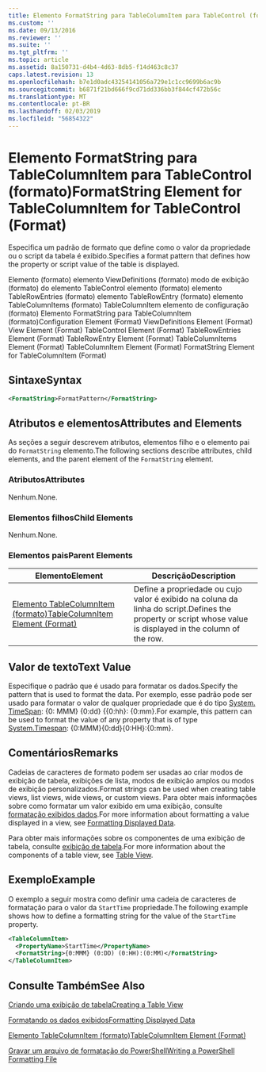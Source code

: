 ```yaml
---
title: Elemento FormatString para TableColumnItem para TableControl (formato) | Microsoft Docs
ms.custom: ''
ms.date: 09/13/2016
ms.reviewer: ''
ms.suite: ''
ms.tgt_pltfrm: ''
ms.topic: article
ms.assetid: 8a150731-d4b4-4d63-8db5-f14d463c8c37
caps.latest.revision: 13
ms.openlocfilehash: b7e1d0adc43254141056a729e1c1cc9699b6ac9b
ms.sourcegitcommit: b6871f21bd666f9cd71dd336bb3f844cf472b56c
ms.translationtype: MT
ms.contentlocale: pt-BR
ms.lasthandoff: 02/03/2019
ms.locfileid: "56854322"
---
```

# <a name="formatstring-element-for-tablecolumnitem-for-tablecontrol-format"></a><span data-ttu-id="43bc1-102">Elemento FormatString para TableColumnItem para TableControl (formato)</span><span class="sxs-lookup"><span data-stu-id="43bc1-102">FormatString Element for TableColumnItem for TableControl (Format)</span></span>

<span data-ttu-id="43bc1-103">Especifica um padrão de formato que define como o valor da propriedade ou o script da tabela é exibido.</span><span class="sxs-lookup"><span data-stu-id="43bc1-103">Specifies a format pattern that defines how the property or script value of the table is displayed.</span></span>

<span data-ttu-id="43bc1-104">Elemento (formato) elemento ViewDefinitions (formato) modo de exibição (formato) do elemento TableControl elemento (formato) elemento TableRowEntries (formato) elemento TableRowEntry (formato) elemento TableColumnItems (formato) TableColumnItem elemento de configuração (formato) Elemento FormatString para TableColumnItem (formato)</span><span class="sxs-lookup"><span data-stu-id="43bc1-104">Configuration Element (Format) ViewDefinitions Element (Format) View Element (Format) TableControl Element (Format) TableRowEntries Element (Format) TableRowEntry Element (Format) TableColumnItems Element (Format) TableColumnItem Element (Format) FormatString Element for TableColumnItem (Format)</span></span>

## <a name="syntax"></a><span data-ttu-id="43bc1-105">Sintaxe</span><span class="sxs-lookup"><span data-stu-id="43bc1-105">Syntax</span></span>

```xml
<FormatString>FormatPattern</FormatString>
```

## <a name="attributes-and-elements"></a><span data-ttu-id="43bc1-106">Atributos e elementos</span><span class="sxs-lookup"><span data-stu-id="43bc1-106">Attributes and Elements</span></span>

<span data-ttu-id="43bc1-107">As seções a seguir descrevem atributos, elementos filho e o elemento pai do `FormatString` elemento.</span><span class="sxs-lookup"><span data-stu-id="43bc1-107">The following sections describe attributes, child elements, and the parent element of the `FormatString` element.</span></span>

### <a name="attributes"></a><span data-ttu-id="43bc1-108">Atributos</span><span class="sxs-lookup"><span data-stu-id="43bc1-108">Attributes</span></span>

<span data-ttu-id="43bc1-109">Nenhum.</span><span class="sxs-lookup"><span data-stu-id="43bc1-109">None.</span></span>

### <a name="child-elements"></a><span data-ttu-id="43bc1-110">Elementos filhos</span><span class="sxs-lookup"><span data-stu-id="43bc1-110">Child Elements</span></span>

<span data-ttu-id="43bc1-111">Nenhum.</span><span class="sxs-lookup"><span data-stu-id="43bc1-111">None.</span></span>

### <a name="parent-elements"></a><span data-ttu-id="43bc1-112">Elementos pais</span><span class="sxs-lookup"><span data-stu-id="43bc1-112">Parent Elements</span></span>

|<span data-ttu-id="43bc1-113">Elemento</span><span class="sxs-lookup"><span data-stu-id="43bc1-113">Element</span></span>|<span data-ttu-id="43bc1-114">Descrição</span><span class="sxs-lookup"><span data-stu-id="43bc1-114">Description</span></span>|
|-------------|-----------------|
|[<span data-ttu-id="43bc1-115">Elemento TableColumnItem (formato)</span><span class="sxs-lookup"><span data-stu-id="43bc1-115">TableColumnItem Element (Format)</span></span>](./tablecolumnitem-element-for-tablecolumnitems-for-tablecontrol-format.md)|<span data-ttu-id="43bc1-116">Define a propriedade ou cujo valor é exibido na coluna da linha do script.</span><span class="sxs-lookup"><span data-stu-id="43bc1-116">Defines the property or script whose value is displayed in the column of the row.</span></span>|

## <a name="text-value"></a><span data-ttu-id="43bc1-117">Valor de texto</span><span class="sxs-lookup"><span data-stu-id="43bc1-117">Text Value</span></span>

<span data-ttu-id="43bc1-118">Especifique o padrão que é usado para formatar os dados.</span><span class="sxs-lookup"><span data-stu-id="43bc1-118">Specify the pattern that is used to format the data.</span></span> <span data-ttu-id="43bc1-119">Por exemplo, esse padrão pode ser usado para formatar o valor de qualquer propriedade que é do tipo [System. TimeSpan](/dotnet/api/System.TimeSpan): {0: MMM} {0:dd} {{0:hh}: {0:mm}.</span><span class="sxs-lookup"><span data-stu-id="43bc1-119">For example, this pattern can be used to format the value of any property that is of type [System.Timespan](/dotnet/api/System.TimeSpan): {0:MMM}{0:dd}{0:HH}:{0:mm}.</span></span>

## <a name="remarks"></a><span data-ttu-id="43bc1-120">Comentários</span><span class="sxs-lookup"><span data-stu-id="43bc1-120">Remarks</span></span>

<span data-ttu-id="43bc1-121">Cadeias de caracteres de formato podem ser usadas ao criar modos de exibição de tabela, exibições de lista, modos de exibição amplos ou modos de exibição personalizados.</span><span class="sxs-lookup"><span data-stu-id="43bc1-121">Format strings can be used when creating table views, list views, wide views, or custom views.</span></span> <span data-ttu-id="43bc1-122">Para obter mais informações sobre como formatar um valor exibido em uma exibição, consulte [formatação exibidos dados](./formatting-displayed-data.md).</span><span class="sxs-lookup"><span data-stu-id="43bc1-122">For more information about formatting a value displayed in a view, see [Formatting Displayed Data](./formatting-displayed-data.md).</span></span>

<span data-ttu-id="43bc1-123">Para obter mais informações sobre os componentes de uma exibição de tabela, consulte [exibição de tabela](./creating-a-table-view.md).</span><span class="sxs-lookup"><span data-stu-id="43bc1-123">For more information about the components of a table view, see [Table View](./creating-a-table-view.md).</span></span>

## <a name="example"></a><span data-ttu-id="43bc1-124">Exemplo</span><span class="sxs-lookup"><span data-stu-id="43bc1-124">Example</span></span>

<span data-ttu-id="43bc1-125">O exemplo a seguir mostra como definir uma cadeia de caracteres de formatação para o valor da `StartTime` propriedade.</span><span class="sxs-lookup"><span data-stu-id="43bc1-125">The following example shows how to define a formatting string for the value of the `StartTime` property.</span></span>

```xml
<TableColumnItem>
  <PropertyName>StartTime</PropertyName>
  <FormatString>{0:MMM} (0:DD) (0:HH):(0:MM)</FormatString>
</TableColumnItem>
```

## <a name="see-also"></a><span data-ttu-id="43bc1-126">Consulte Também</span><span class="sxs-lookup"><span data-stu-id="43bc1-126">See Also</span></span>

[<span data-ttu-id="43bc1-127">Criando uma exibição de tabela</span><span class="sxs-lookup"><span data-stu-id="43bc1-127">Creating a Table View</span></span>](./creating-a-table-view.md)

[<span data-ttu-id="43bc1-128">Formatando os dados exibidos</span><span class="sxs-lookup"><span data-stu-id="43bc1-128">Formatting Displayed Data</span></span>](./formatting-displayed-data.md)

[<span data-ttu-id="43bc1-129">Elemento TableColumnItem (formato)</span><span class="sxs-lookup"><span data-stu-id="43bc1-129">TableColumnItem Element (Format)</span></span>](./tablecolumnitem-element-for-tablecolumnitems-for-tablecontrol-format.md)

[<span data-ttu-id="43bc1-130">Gravar um arquivo de formatação do PowerShell</span><span class="sxs-lookup"><span data-stu-id="43bc1-130">Writing a PowerShell Formatting File</span></span>](./writing-a-powershell-formatting-file.md)
